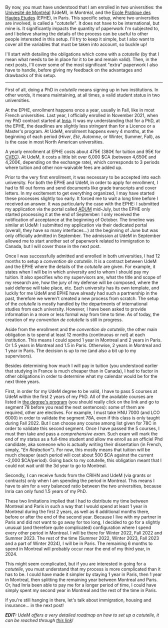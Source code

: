 <!--
.. title: 004 - Cotutelle 101
.. slug: 004
.. date: 2022-06-08 12:13:01 UTC-04:00
.. tags: cotutelle, univerisity, tuition
.. category: paperworking
.. link: 
.. description: 
.. type: text
-->

By now, you must have understood that I am enrolled in two universities: the [Univesité de Montréal](https://www.umontreal.ca/) (UdeM), in Montréal, and the [Ecole Pratique des Hautes Etudes](https://www.ephe.psl.eu/) (EPHE), in Paris. This specific setup, where two universities are involved, is called a "*cotutelle*". It does not have to be international, but mine is. It significantly impacts the quantity of paperwork I'm subjected to, and I believe sharing the details of the process can be useful to other people interested in this setup. I'll try to keep it simple, but I also want to cover all the variables that must be taken into account, so buckle up!

I'll start with detailing the obligations which come with a *cotutelle* (by that I mean what needs to be in place for it to be and remain valid). Then, in the next posts, I'll cover some of the most significant "extra" paperwork I also have to handle, before giving my feedback on the advantages and drawbacks of this setup.

---

First of all, doing a PhD in *cotutelle* means signing up in two institutions. In other words, it means maintaining, at all times, a valid student status in two universities.  

At the EPHE, enrollment happens once a year, usually in Fall, like in most French universities. Last year, I officially enrolled in November 2021, when my PhD contract started at [Inria](https://www.inria.fr/en). It was my understanding that for a PhD, at the EPHE, the deadlines are slightly less stringent than for a Licence or a Master's program. At UdeM, enrollment happens every 4 months, at the beginning of each period (*Hiver*, *Eté*, *Automne*, or Winter, Summer, Fall), as is the case in most North American universities.  

A yearly enrollment at EPHE costs about 475€ (380€ for tuition and 95€ for [CVEC](https://www.etudiant.gouv.fr/fr/cvec-une-demarche-de-rentree-incontournable-955)). At UdeM, it costs a little bit over 6,000 $CA (between 4,650€ and 4,200€, depending on the exchange rate), which corresponds to 3 periods where tuition and other non-waivable fees are added up.  

Prior to the very first enrollment, it was necessary to be accepted into each university. For both the EPHE and UdeM, in order to apply for enrollment, I had to fill out forms and send documents like grade transcripts and cover letters. In my excitement to get everything organized, I may have started these processes slightly too early. It forced me to wait a long time before I received an answer. It was particularly the case with the EPHE: I submitted my application via the portal called [ADUM](https://www.adum.fr/) mid-July, but the EPHE only started processing it at the end of September: I only received the notification of acceptance at the beginning of October. The timeline was similar at UdeM: I submitted my application via their dedicated portal (overall, they have so many interfaces...) at the beginning of June but was only officially admitted in September. The admission at UdeM in September allowed me to start another set of paperwork related to immigration to Canada, but I will cover those in the next post.  

Once I was successfully admitted and enrolled in both universities, I had 12 months to setup a *convention de cotutelle*. It is a contract between UdeM and the EPHE where the details of the *cotutelle* are given. For example, it states when I will be in which university and to whom I should pay my tuition. It also specifies who my supervisors are, what the title and scope of my research are, how the jury of my defense will be composed, where the said defense will take place, etc. Each university has its own template, and luckily for me UdeM and EPHE have already had such a partnership in the past, therefore we weren't created a new process from scratch. The setup of the *cotutelle* is mostly handled by the departments of international studies from each university. However, I have been asked to provide information in a more or less formal way from time to time. As of today, the creation of my *convention de cotutelle* is still in progress.  

Aside from the enrollment and the *convention de cotutelle*, the other main obligation is to spend at least 12 months (continuous or not) at each institution. This means I could spend 1 year in Montreal and 2 years in Paris. Or 1.5 years in Montreal and 1.5 in Paris. Otherwise, 2 years in Montreal and 1 year in Paris. The decision is up to me (and also a bit up to my supervisors).  

Besides determining how much I will pay in tuition (you understood earlier that studying in France is much cheaper than in Canada), I had to factor in other obligations in order to determine what my calendar would be for the next three years.  

First, in order for my UdeM degree to be valid, I have to pass 5 courses at UdeM within the first 2 years of my PhD. All of the available courses are listed in [the degree's program](https://admission.umontreal.ca/programmes/doctorat-en-litterature/structure-du-programme/) (you should really click on the link and go to segment 78 before you read the next sentences): some of them are required, other are electives. For example, I must take HNU 7000 (and LCO 6000) in order to validate the segment 78A, even if this class is only taught during Fall 2022. But I can choose any course among list given for 78C in order to validate this second segment. Once I have passed the 5 courses, I must then take and pass a *comprehensive exam*. Such exam will mark the end of my status as a full-time student and allow me enroll as an officiel Phd candidate, aka someone who is actually writing their dissertation (in French, simply, "*En Rédaction*"). For now, this mostly means that tuition will be much cheaper (each period will cost about 500 $CA against the current ~2,000 $CA/period). Going back to my cotutelle, this obligation meant that I could not wait until the 3d year to go to Montreal.

Secondly, I can receive funds from the CRIHN and UdeM (via grants or contracts) only when I am spending the period in Montreal. This means I have to aim for a very balanced ratio between the two universities, because Inria can only fund 1.5 years of my PhD.  

These two limitations implied that I had to distribute my time between Montreal and Paris in such a way that I would spend at least 1 year in Montreal during the first 2 years, as well as 6 additional months there, before or after the end of the second year. Because I live with my partner in Paris and did not want to go away for too long, I decided to go for a slightly unusual (and therefore quite complicated) configuration where I spend every other period in Montreal. I will be there for Winter 2022, Fall 2022 and Summer 2023. The rest of the time (Summer 2022, Winter 2023, Fall 2023 and a part of Winter 2024), I will be in Paris. The remaining 6 months to spend in Montreal will probably occur near the end of my third year, in 2024.  

This might seem complicated, but if you are interested in going for a *cotutelle*, you must understand that my process is more complicated than it has to be. I could have made it simpler by staying 1 year in Paris, then 1 year in Montreal, then splitting the remaining year between Montreal and Paris. Or, had Inria been able to pay me for a longer period of time, I could have simply spent my second year in Montreal and the rest of the time in Paris.  

If you're still hanging in there, let's talk about immigration, housing and insurance... in the next post!  

***EDIT:*** *UdeM offers a very detailed roadmap on how to set up a *cotutelle*, it can be reached through [this link](https://esp.umontreal.ca/fileadmin/esp/documents/Cotutelles/TableauRepere_cotutelleDeThese.pdf)!*